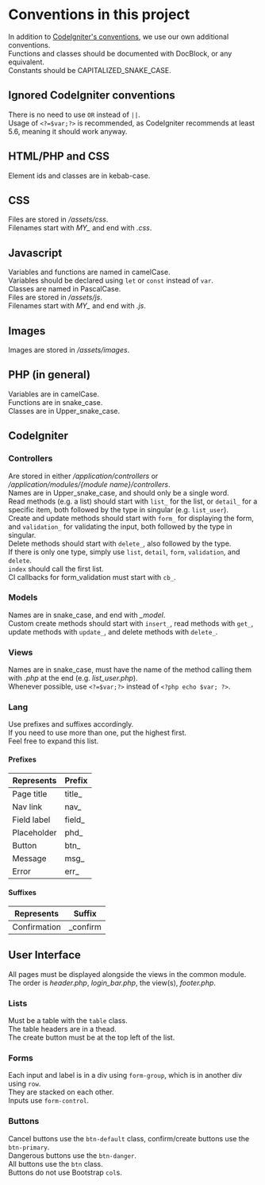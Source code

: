 # Conventions in this project #

In addition to [CodeIgniter's conventions](https://codeigniter.com/user_guide/general/styleguide.html), we use our own additional conventions.  
Functions and classes should be documented with DocBlock, or any equivalent.  
Constants should be CAPITALIZED_SNAKE_CASE.

## Ignored CodeIgniter conventions ##

There is no need to use `OR` instead of `||`.  
Usage of `<?=$var;?>` is recommended, as CodeIgniter recommends at least 5.6, meaning it should work anyway.

## HTML/PHP and CSS ##

Element ids and classes are in kebab-case.

## CSS ##

Files are stored in */assets/css*.  
Filenames start with *MY_* and end with *.css*.

## Javascript ##

Variables and functions are named in camelCase.  
Variables should be declared using `let` or `const` instead of `var`.  
Classes are named in PascalCase.  
Files are stored in */assets/js*.  
Filenames start with *MY_* and end with *.js*.

## Images ##

Images are stored in */assets/images*.

## PHP (in general) ##

Variables are in camelCase.  
Functions are in snake_case.  
Classes are in Upper_snake_case.

## CodeIgniter ##

### Controllers ###

Are stored in either */application/controllers* or */application/modules/{module name}/controllers*.  
Names are in Upper_snake_case, and should only be a single word.  
Read methods (e.g. a list) should start with `list_` for the list, or `detail_` for a specific item, both followed by the type in singular (e.g. `list_user`).  
Create and update methods should start with `form_` for displaying the form, and `validation_` for validating the input, both followed by the type in singular.  
Delete methods should start with `delete_`, also followed by the type.  
If there is only one type, simply use `list`, `detail`, `form`, `validation`, and `delete`.  
`index` should call the first list.  
CI callbacks for form_validation must start with `cb_`.

### Models ###

Names are in snake_case, and end with *_model*.  
Custom create methods should start with `insert_`, read methods with `get_`, update methods with `update_`, and delete methods with `delete_`.

### Views ###

Names are in snake_case, must have the name of the method calling them with *.php* at the end (e.g. *list_user.php*).  
Whenever possible, use `<?=$var;?>` instead of `<?php echo $var; ?>`.

### Lang ###

Use prefixes and suffixes accordingly.  
If you need to use more than one, put the highest first.  
Feel free to expand this list.

#### Prefixes ####

| Represents    | Prefix    |
| ------------- | --------- |
| Page title    | title_    |
| Nav link      | nav_      |
| Field label   | field_    |
| Placeholder   | phd_      |
| Button        | btn_      |
| Message       | msg_      |
| Error         | err_      |

#### Suffixes ####

| Represents    | Suffix    |
| ------------- | --------- |
| Confirmation  | _confirm  |

## User Interface ##

All pages must be displayed alongside the views in the common module.  
The order is *header.php*, *login_bar.php*, the view(s), *footer.php*.

### Lists ###

Must be a table with the `table` class.  
The table headers are in a thead.  
The create button must be at the top left of the list.

### Forms ###

Each input and label is in a div using `form-group`, which is in another div using `row`.  
They are stacked on each other.  
Inputs use `form-control`.

### Buttons ###

Cancel buttons use the `btn-default` class, confirm/create buttons use the `btn-primary`.  
Dangerous buttons use the `btn-danger`.  
All buttons use the `btn` class.  
Buttons do not use Bootstrap `col`s.
